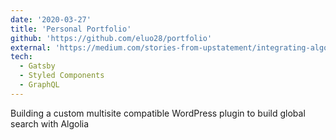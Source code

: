 ```yaml
---
date: '2020-03-27'
title: 'Personal Portfolio'
github: 'https://github.com/eluo28/portfolio'
external: 'https://medium.com/stories-from-upstatement/integrating-algolia-search-with-wordpress-multisite-e2dea3ed449c'
tech:
  - Gatsby
  - Styled Components
  - GraphQL
---
```


Building a custom multisite compatible WordPress plugin to build global search with Algolia
